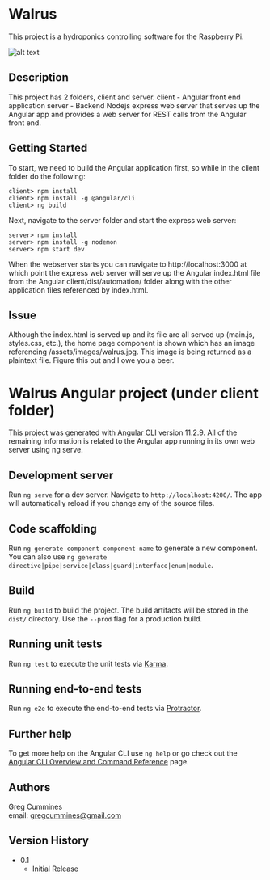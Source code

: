 # Walrus

This project is a hydroponics controlling software for the Raspberry Pi. 

![alt text](https://github.com/gregcummines/walrus/blob/master/app/src/assets/images/walrus.jpeg?raw=true)

## Description

This project has 2 folders, client and server.
client - Angular front end application
server - Backend Nodejs express web server that serves up the Angular app and provides a web server for REST calls from the Angular front end.

## Getting Started

To start, we need to build the Angular application first, so while in the client folder do the following:
```
client> npm install
client> npm install -g @angular/cli
client> ng build
```

Next, navigate to the server folder and start the express web server:
```
server> npm install
server> npm install -g nodemon
server> npm start dev
```

When the webserver starts you can navigate to http://localhost:3000 at which point the express web server will serve up the Angular index.html file from the Angular client/dist/automation/ folder along with the other application files referenced by index.html. 

## Issue
Although the index.html is served up and its file are all served up (main.js, styles.css, etc.), the home page component is shown which has an image referencing /assets/images/walrus.jpg. This image is being returned as a plaintext file. Figure this out and I owe you a beer. 

# Walrus Angular project (under client folder)

This project was generated with [Angular CLI](https://github.com/angular/angular-cli) version 11.2.9. All of the remaining information is related to the Angular app running in its own web server using ng serve.

## Development server

Run `ng serve` for a dev server. Navigate to `http://localhost:4200/`. The app will automatically reload if you change any of the source files.

## Code scaffolding

Run `ng generate component component-name` to generate a new component. You can also use `ng generate directive|pipe|service|class|guard|interface|enum|module`.

## Build

Run `ng build` to build the project. The build artifacts will be stored in the `dist/` directory. Use the `--prod` flag for a production build.

## Running unit tests

Run `ng test` to execute the unit tests via [Karma](https://karma-runner.github.io).

## Running end-to-end tests

Run `ng e2e` to execute the end-to-end tests via [Protractor](http://www.protractortest.org/).

## Further help

To get more help on the Angular CLI use `ng help` or go check out the [Angular CLI Overview and Command Reference](https://angular.io/cli) page.


## Authors

Greg Cummines  
email: gregcummines@gmail.com

## Version History

* 0.1
    * Initial Release

